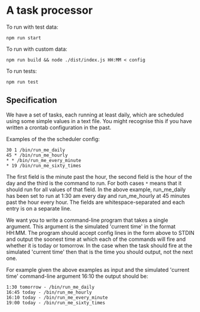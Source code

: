 # A task processor


To run with test data:
```
npm run start
```

To run with custom data:
```
npm run build && node ./dist/index.js HH:MM < config
```

To run tests:
```
npm run test
```

## Specification
We have a set of tasks, each running at least daily, which are scheduled using some simple
values in a text file. You might recognise this if you have written a crontab configuration in the
past.

Examples of the the scheduler config:
```
30 1 /bin/run_me_daily
45 * /bin/run_me_hourly
* * /bin/run_me_every_minute
* 19 /bin/run_me_sixty_times
```

The first field is the minute past the hour, the second field is the hour of the day and the third is
the command to run. For both cases `*` means that it should run for all values of that field. In the
above example, run_me_daily has been set to run at 1:30 am every day and run_me_hourly at
45 minutes past the hour every hour. The fields are whitespace-separated and each entry is on
a separate line.

We want you to write a command-line program that takes a single argument. This argument is
the simulated 'current time' in the format HH:MM. The program should accept config lines in the
form above to STDIN and output the soonest time at which each of the commands will fire and
whether it is today or tomorrow. In the case when the task should fire at the simulated 'current
time' then that is the time you should output, not the next one.

For example given the above examples as input and the simulated 'current time' command-line
argument 16:10 the output should be:
```
1:30 tomorrow - /bin/run_me_daily
16:45 today - /bin/run_me_hourly
16:10 today - /bin/run_me_every_minute
19:00 today - /bin/run_me_sixty_times
```